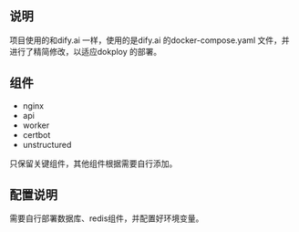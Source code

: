 ## 说明
项目使用的和dify.ai 一样，使用的是dify.ai 的docker-compose.yaml 文件，并进行了精简修改，以适应dokploy 的部署。

## 组件

- nginx
- api
- worker
- certbot
- unstructured

只保留关键组件，其他组件根据需要自行添加。

## 配置说明

需要自行部署数据库、redis组件，并配置好环境变量。
